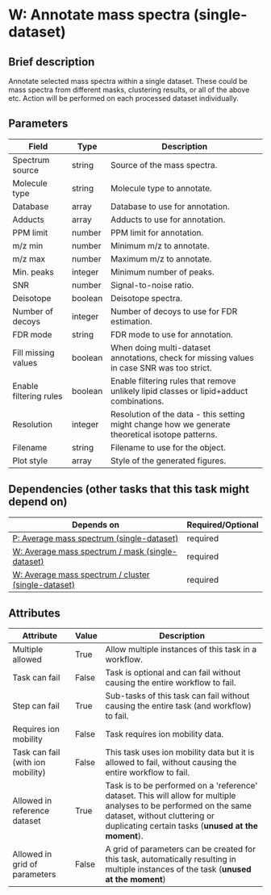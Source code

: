 # W: Annotate mass spectra (single-dataset)

## Brief description
Annotate selected mass spectra within a single dataset. These could be mass spectra from different masks, clustering results, or all of the above etc. Action will be performed on each processed dataset individually.

## Parameters
| Field                  | Type    | Description                                                                                      |
|------------------------|---------|--------------------------------------------------------------------------------------------------|
| Spectrum source        | string  | Source of the mass spectra.                                                                      |
| Molecule type          | string  | Molecule type to annotate.                                                                       |
| Database               | array   | Database to use for annotation.                                                                  |
| Adducts                | array   | Adducts to use for annotation.                                                                   |
| PPM limit              | number  | PPM limit for annotation.                                                                        |
| m/z min                | number  | Minimum m/z to annotate.                                                                         |
| m/z max                | number  | Maximum m/z to annotate.                                                                         |
| Min. peaks             | integer | Minimum number of peaks.                                                                         |
| SNR                    | number  | Signal-to-noise ratio.                                                                           |
| Deisotope              | boolean | Deisotope spectra.                                                                               |
| Number of decoys       | integer | Number of decoys to use for FDR estimation.                                                      |
| FDR mode               | string  | FDR mode to use for annotation.                                                                  |
| Fill missing values    | boolean | When doing multi-dataset annotations, check for missing values in case SNR was too strict.       |
| Enable filtering rules | boolean | Enable filtering rules that remove unlikely lipid classes or lipid+adduct combinations.          |
| Resolution             | integer | Resolution of the data - this setting might change how we generate theoretical isotope patterns. |
| Filename               | string  | Filename to use for the object.                                                                  |
| Plot style             | array   | Style of the generated figures.                                                                  |



## Dependencies (other tasks that this task might depend on)
| Depends on                                                                                | Required/Optional   |
|-------------------------------------------------------------------------------------------|---------------------|
| [P: Average mass spectrum (single-dataset)](pre_average_spectrum.md)                      | required            |
| [W: Average mass spectrum / mask (single-dataset)](wf_mask_spectrum_single.md)            | required            |
| [W: Average mass spectrum / cluster (single-dataset)](wf_unsupervised_spectrum_single.md) | required            |



## Attributes
| Attribute                         | Value   | Description                                                                                                                                                                                              |
|-----------------------------------|---------|----------------------------------------------------------------------------------------------------------------------------------------------------------------------------------------------------------|
| Multiple allowed                  | True    | Allow multiple instances of this task in a workflow.                                                                                                                                                     |
| Task can fail                     | False   | Task is optional and can fail without causing the entire workflow to fail.                                                                                                                               |
| Step can fail                     | True    | Sub-tasks of this task can fail without causing the entire task (and workflow) to fail.                                                                                                                  |
| Requires ion mobility             | False   | Task requires ion mobility data.                                                                                                                                                                         |
| Task can fail (with ion mobility) | False   | This task uses ion mobility data but it is allowed to fail, without causing the entire workflow to fail.                                                                                                 |
| Allowed in reference dataset      | True    | Task is to be performed on a 'reference' dataset. This will allow for multiple analyses to be performed on the same dataset, without cluttering or duplicating certain tasks (**unused at the moment**). |
| Allowed in grid of parameters     | False   | A grid of parameters can be created for this task, automatically resulting in multiple instances of the task (**unused at the moment**)                                                                  |